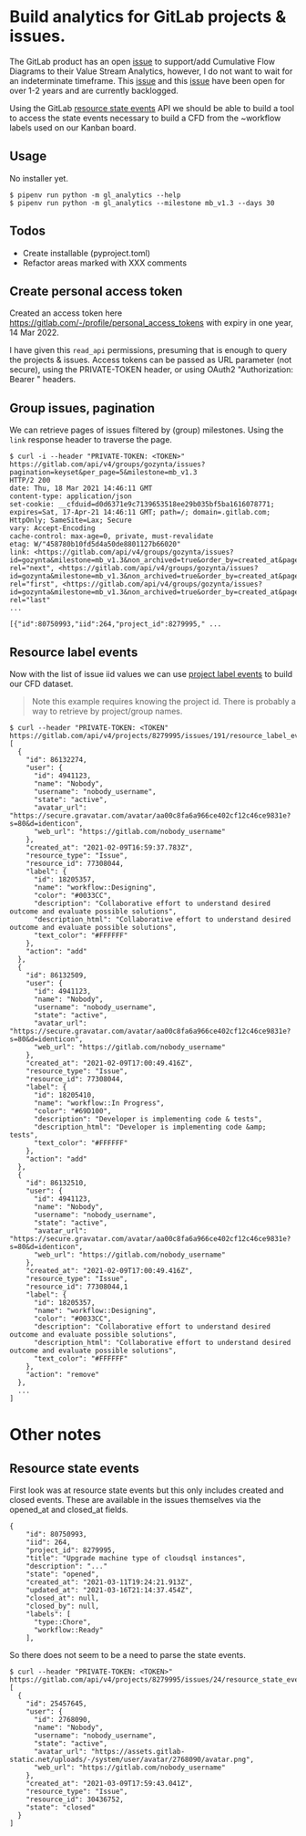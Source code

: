 # Build analytics for GitLab projects & issues.

The GitLab product has an open [issue](https://gitlab.com/gitlab-org/gitlab/-/issues/7629) to support/add Cumulative Flow Diagrams to their Value Stream Analytics, however, I do not want to wait for an indeterminate timeframe. This [issue](https://gitlab.com/gitlab-org/gitlab/-/issues/7629) and this [issue](https://gitlab.com/gitlab-org/gitlab/-/issues/32422) have been open for over 1-2 years and are currently backlogged.

Using the GitLab [resource state events](https://docs.gitlab.com/ee/api/resource_state_events.html) API we should be able to build
a tool to access the state events necessary to build a CFD from the ~workflow labels used on our Kanban board.

## Usage

No installer yet.

```
$ pipenv run python -m gl_analytics --help
$ pipenv run python -m gl_analytics --milestone mb_v1.3 --days 30
```


## Todos

- Create installable (pyproject.toml)
- Refactor areas marked with XXX comments

## Create personal access token

Created an access token here https://gitlab.com/-/profile/personal_access_tokens with expiry in one year, 14 Mar 2022.

I have given this `read_api` permissions, presuming that is enough to query the projects & issues. Access tokens can
be passed as URL parameter (not secure), using the PRIVATE-TOKEN header, or using OAuth2 "Authorization: Bearer <TOKEN>"
headers.

## Group issues, pagination

We can retrieve pages of issues filtered by (group) milestones. Using the `link` response header to traverse the page.

```
$ curl -i --header "PRIVATE-TOKEN: <TOKEN>" https://gitlab.com/api/v4/groups/gozynta/issues?pagination=keyset&per_page=5&milestone=mb_v1.3
HTTP/2 200
date: Thu, 18 Mar 2021 14:46:11 GMT
content-type: application/json
set-cookie: __cfduid=d0d6371e9c7139653518ee29b035bf5ba1616078771; expires=Sat, 17-Apr-21 14:46:11 GMT; path=/; domain=.gitlab.com; HttpOnly; SameSite=Lax; Secure
vary: Accept-Encoding
cache-control: max-age=0, private, must-revalidate
etag: W/"458780b10fd5d4a50de8801127b66020"
link: <https://gitlab.com/api/v4/groups/gozynta/issues?id=gozynta&milestone=mb_v1.3&non_archived=true&order_by=created_at&page=2&pagination=keyset&per_page=5&sort=desc&state=all&with_labels_details=false>; rel="next", <https://gitlab.com/api/v4/groups/gozynta/issues?id=gozynta&milestone=mb_v1.3&non_archived=true&order_by=created_at&page=1&pagination=keyset&per_page=5&sort=desc&state=all&with_labels_details=false>; rel="first", <https://gitlab.com/api/v4/groups/gozynta/issues?id=gozynta&milestone=mb_v1.3&non_archived=true&order_by=created_at&page=9&pagination=keyset&per_page=5&sort=desc&state=all&with_labels_details=false>; rel="last"
...

[{"id":80750993,"iid":264,"project_id":8279995," ...
```

## Resource label events

Now with the list of issue iid values we can use [project label events](https://docs.gitlab.com/ee/api/resource_label_events.html#list-project-issue-label-events)
to build our CFD dataset.

> Note this example requires knowing the project id. There is probably a way to retrieve by project/group names.

```
$ curl --header "PRIVATE-TOKEN: <TOKEN" https://gitlab.com/api/v4/projects/8279995/issues/191/resource_label_events
[
  {
    "id": 86132274,
    "user": {
      "id": 4941123,
      "name": "Nobody",
      "username": "nobody_username",
      "state": "active",
      "avatar_url": "https://secure.gravatar.com/avatar/aa00c8fa6a966ce402cf12c46ce9831e?s=80&d=identicon",
      "web_url": "https://gitlab.com/nobody_username"
    },
    "created_at": "2021-02-09T16:59:37.783Z",
    "resource_type": "Issue",
    "resource_id": 77308044,
    "label": {
      "id": 18205357,
      "name": "workflow::Designing",
      "color": "#0033CC",
      "description": "Collaborative effort to understand desired outcome and evaluate possible solutions",
      "description_html": "Collaborative effort to understand desired outcome and evaluate possible solutions",
      "text_color": "#FFFFFF"
    },
    "action": "add"
  },
  {
    "id": 86132509,
    "user": {
      "id": 4941123,
      "name": "Nobody",
      "username": "nobody_username",
      "state": "active",
      "avatar_url": "https://secure.gravatar.com/avatar/aa00c8fa6a966ce402cf12c46ce9831e?s=80&d=identicon",
      "web_url": "https://gitlab.com/nobody_username"
    },
    "created_at": "2021-02-09T17:00:49.416Z",
    "resource_type": "Issue",
    "resource_id": 77308044,
    "label": {
      "id": 18205410,
      "name": "workflow::In Progress",
      "color": "#69D100",
      "description": "Developer is implementing code & tests",
      "description_html": "Developer is implementing code &amp; tests",
      "text_color": "#FFFFFF"
    },
    "action": "add"
  },
  {
    "id": 86132510,
    "user": {
      "id": 4941123,
      "name": "Nobody",
      "username": "nobody_username",
      "state": "active",
      "avatar_url": "https://secure.gravatar.com/avatar/aa00c8fa6a966ce402cf12c46ce9831e?s=80&d=identicon",
      "web_url": "https://gitlab.com/nobody_username"
    },
    "created_at": "2021-02-09T17:00:49.416Z",
    "resource_type": "Issue",
    "resource_id": 77308044,1
    "label": {
      "id": 18205357,
      "name": "workflow::Designing",
      "color": "#0033CC",
      "description": "Collaborative effort to understand desired outcome and evaluate possible solutions",
      "description_html": "Collaborative effort to understand desired outcome and evaluate possible solutions",
      "text_color": "#FFFFFF"
    },
    "action": "remove"
  },
  ...
]
```


# Other notes

## Resource state events

First look was at resource state events but this only includes created and closed events. These are available in the
issues themselves via the opened\_at and closed\_at fields.

```
{
    "id": 80750993,
    "iid": 264,
    "project_id": 8279995,
    "title": "Upgrade machine type of cloudsql instances",
    "description": "..."
    "state": "opened",
    "created_at": "2021-03-11T19:24:21.913Z",
    "updated_at": "2021-03-16T21:14:37.454Z",
    "closed_at": null,
    "closed_by": null,
    "labels": [
      "type::Chore",
      "workflow::Ready"
    ],
```

So there does not seem to be a need to parse the state events.

```
$ curl --header "PRIVATE-TOKEN: <TOKEN>" https://gitlab.com/api/v4/projects/8279995/issues/24/resource_state_events
[
  {
    "id": 25457645,
    "user": {
      "id": 2768090,
      "name": "Nobody",
      "username": "nobody_username",
      "state": "active",
      "avatar_url": "https://assets.gitlab-static.net/uploads/-/system/user/avatar/2768090/avatar.png",
      "web_url": "https://gitlab.com/nobody_username"
    },
    "created_at": "2021-03-09T17:59:43.041Z",
    "resource_type": "Issue",
    "resource_id": 30436752,
    "state": "closed"
  }
]
```
